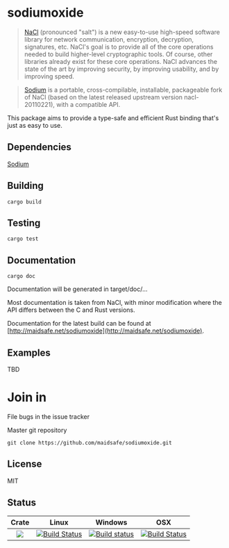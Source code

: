 sodiumoxide
===========

> [NaCl](http://nacl.cr.yp.to) (pronounced "salt") is a new easy-to-use high-speed software library for network communication, encryption, decryption, signatures, etc. NaCl's goal is to provide all of the core operations needed to build higher-level cryptographic tools.
> Of course, other libraries already exist for these core operations. NaCl advances the state of the art by improving security, by improving usability, and by improving speed.

> [Sodium](https://github.com/jedisct1/libsodium) is a portable, cross-compilable, installable, packageable fork of NaCl (based on the latest released upstream version nacl-20110221), with a compatible API.

This package aims to provide a type-safe and efficient Rust binding that's just
as easy to use.

Dependencies
------------

[Sodium](https://github.com/jedisct1/libsodium)

Building
--------
    cargo build

Testing
-------
    cargo test

Documentation
-------------
    cargo doc

Documentation will be generated in target/doc/...

Most documentation is taken from NaCl, with minor modification where the API
differs between the C and Rust versions.

Documentation for the latest build can be found at
[http://maidsafe.net/sodiumoxide](http://maidsafe.net/sodiumoxide).

Examples
--------
TBD

Join in
=======
File bugs in the issue tracker

Master git repository

    git clone https://github.com/maidsafe/sodiumoxide.git

License
-------
MIT

Status
------

| Crate | Linux | Windows | OSX |
|:-----:|:-----:|:-------:|:---:|
| [![](http://meritbadge.herokuapp.com/maidsafe_sodiumoxide)](https://crates.io/crates/maidsafe_sodiumoxide) |[![Build Status](https://travis-ci.org/maidsafe/sodiumoxide.svg?branch=master)](https://travis-ci.org/maidsafe/sodiumoxide)| [![Build status](https://ci.appveyor.com/api/projects/status/5sbhddg2x2ncg10v/branch/master?svg=true)](https://ci.appveyor.com/project/MaidSafe-QA/sodiumoxide/branch/master) | [![Build Status](http://ci.maidsafe.net:8080/buildStatus/icon?job=sodiumoxide_osx_status_badge)](http://ci.maidsafe.net:8080/job/sodiumoxide_osx_status_badge/) |

